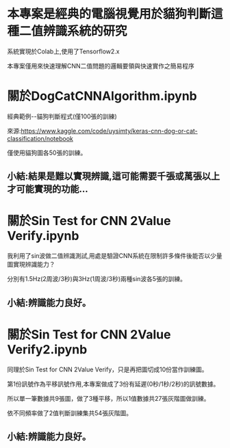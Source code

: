 # 本專案是經典的電腦視覺用於貓狗判斷這種二值辨識系統的研究

系統實現於Colab上,使用了Tensorflow2.x

本專案僅用來快速理解CNN二值問題的邏輯要領與快速實作之簡易程序

# 關於DogCatCNNAlgorithm.ipynb

經典範例--貓狗判斷程式(僅100張的訓練)

來源:https://www.kaggle.com/code/uysimty/keras-cnn-dog-or-cat-classification/notebook

僅使用貓狗圖各50張的訓練。

## 小結:結果是難以實現辨識,這可能需要千張或萬張以上才可能實現的功能...

# 關於Sin Test for CNN 2Value Verify.ipynb

我利用了sin波做二值辨識測試,用處是驗證CNN系統在限制許多條件後能否以少量圖實現辨識能力？

分別有1.5Hz(2周波/3秒)與3Hz(1周波/3秒)兩種sin波各5張的訓練。

## 小結:辨識能力良好。

# 關於Sin Test for CNN 2Value Verify2.ipynb

同理於Sin Test for CNN 2Value Verify，只是再把圖切成10份當作訓練圖。

第1份訊號作為平移訊號作用,本專案做成了3份有延遲(0秒/1秒/2秒)的訊號數據。

所以單一筆數據共9張圖，做了3種平移，所以1值數據共27張灰階圖做訓練。

依不同頻率做了2值判斷訓練集共54張灰階圖。

## 小結:辨識能力良好。
